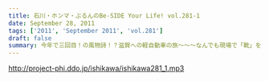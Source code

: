 ```yaml
---
title: 石川・ホンマ・ぶるんのBe-SIDE Your Life! vol.281-1
date: September 28, 2011
tags: ['2011', 'September 2011', 'vol.281']
draft: false
summary: 今年で三回目！の風物詩！？滋賀への軽自動車の旅～～～なんでも現場で「靴」を購入するほど！？の大雨にも遭遇したとかしないとか。NAMAE
---
```


http://project-phi.ddo.jp/ishikawa/ishikawa281_1.mp3
